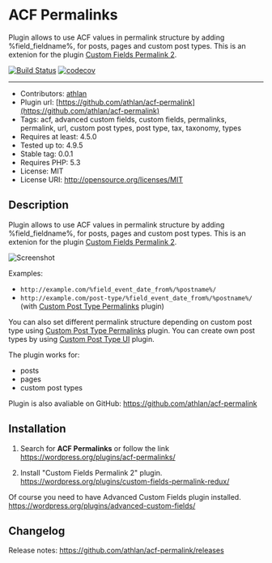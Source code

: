 # ACF Permalinks

Plugin allows to use ACF values in permalink structure by adding %field_fieldname%, for posts, pages and custom post types. This is an extenion for the plugin [Custom Fields Permalink 2](https://wordpress.org/plugins/custom-fields-permalink-redux/).

[![Build Status](https://travis-ci.org/athlan/acf-permalink.svg?branch=master)](https://travis-ci.org/athlan/acf-permalink)
[![codecov](https://codecov.io/gh/athlan/acf-permalink/branch/master/graph/badge.svg)](https://codecov.io/gh/athlan/acf-permalink)

---

* Contributors: <a href="https://github.com/athlan">athlan</a>
* Plugin url: [https://github.com/athlan/acf-permalink](https://github.com/athlan/acf-permalink)
* Tags: acf, advanced custom fields, custom fields, permalinks, permalink, url, custom post types, post type, tax, taxonomy, types
* Requires at least: 4.5.0
* Tested up to: 4.9.5
* Stable tag: 0.0.1
* Requires PHP: 5.3
* License: MIT
* License URI: http://opensource.org/licenses/MIT

## Description

Plugin allows to use ACF values in permalink structure by adding %field_fieldname%, for posts, pages and custom post types. This is an extenion for the plugin [Custom Fields Permalink 2](https://wordpress.org/plugins/custom-fields-permalink-redux/).

![Screenshot](https://raw.githubusercontent.com/athlan/acf-permalink/master/assets/screenshot-1.png "Screenshot")

Examples:

* `http://example.com/%field_event_date_from%/%postname%/`
* `http://example.com/post-type/%field_event_date_from%/%postname%/` (with <a href="https://wordpress.org/plugins/custom-post-type-permalinks/">Custom Post Type Permalinks</a> plugin)

You can also set different permalink structure depending on custom post type using <a href="https://wordpress.org/plugins/custom-post-type-permalinks/">Custom Post Type Permalinks</a> plugin. You can create own post types by using <a href="https://wordpress.org/plugins/custom-post-type-ui/">Custom Post Type UI</a> plugin.

The plugin works for:

* posts
* pages
* custom post types

Plugin is also avaliable on GitHub:
<a href="https://github.com/athlan/acf-permalink">https://github.com/athlan/acf-permalink</a>

## Installation

1. Search for **ACF Permalinks** or follow the link
https://wordpress.org/plugins/acf-permalinks/

2. Install "Custom Fields Permalink 2" plugin.
https://wordpress.org/plugins/custom-fields-permalink-redux/

Of course you need to have Advanced Custom Fields plugin installed.
https://wordpress.org/plugins/advanced-custom-fields/

## Changelog

Release notes: https://github.com/athlan/acf-permalink/releases
